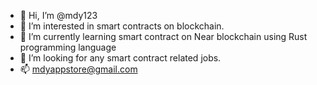 - 👋 Hi, I’m @mdy123
- 👀 I’m interested in smart contracts on blockchain.
- 🌱 I’m currently learning smart contract on Near blockchain using Rust programming language
- 💞️ I’m looking for any smart contract related jobs.
- 📫 mdyappstore@gmail.com

<!---
mdy123/mdy123 is a ✨ special ✨ repository because its `README.md` (this file) appears on your GitHub profile.
You can click the Preview link to take a look at your changes.
--->
